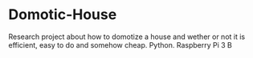 # Domotic-House
Research project about how to domotize a house and wether or not it is efficient, easy to do and somehow cheap. Python. Raspberry Pi 3 B
